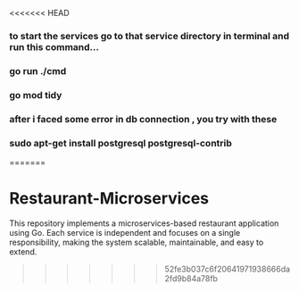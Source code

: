 <<<<<<< HEAD
### to start the services go to that service directory in terminal and run this command...

### go run ./cmd

### go mod tidy




### after i faced some error in db connection , you try with these
### sudo apt-get install postgresql postgresql-contrib
=======
# Restaurant-Microservices
This repository implements a microservices-based restaurant application using Go. Each service is independent and focuses on a single responsibility, making the system scalable, maintainable, and easy to extend.
>>>>>>> 52fe3b037c6f20641971938666da2fd9b84a78fb
